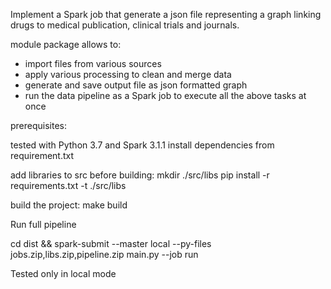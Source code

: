 Implement a Spark job that generate a json file representing a graph 
linking drugs to medical publication, clinical trials and journals. 

module package allows to:
- import files from various sources
- apply various processing to clean and merge data
- generate and save output file as json formatted graph
- run the data pipeline as a Spark job to execute all the above tasks at once

prerequisites:

tested with Python 3.7 and Spark 3.1.1
install dependencies from requirement.txt

add libraries to src before building:
mkdir ./src/libs
pip install -r requirements.txt -t ./src/libs

build the project:
make build

Run full pipeline  

cd dist && spark-submit --master local --py-files jobs.zip,libs.zip,pipeline.zip main.py --job run

Tested only in local mode





